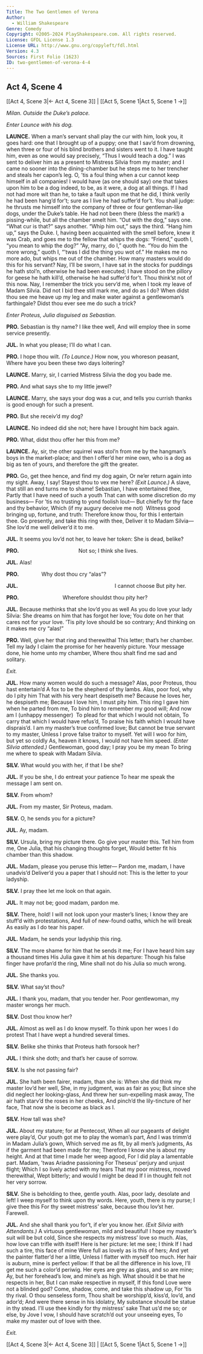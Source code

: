 ```yaml
---
Title: The Two Gentlemen of Verona
Author: 
  - William Shakespeare
Genre: Comedy
Copyright: ©2005-2024 PlayShakespeare.com. All rights reserved.
License: GFDL License 1.3
License URL: http://www.gnu.org/copyleft/fdl.html
Version: 4.3
Sources: First Folio (1623)
ID: two-gentlemen-of-verona-4-4
---
```


## Act 4, Scene 4
[[Act 4, Scene 3|← Act 4, Scene 3]] | [[Act 5, Scene 1|Act 5, Scene 1 →]]

*Milan. Outside the Duke’s palace.*

*Enter Launce with his dog.*

**LAUNCE.**
When a man’s servant shall play the cur with him, look you, it goes hard: one that I brought up of a puppy; one that I sav’d from drowning, when three or four of his blind brothers and sisters went to it. I have taught him, even as one would say precisely, “Thus I would teach a dog.” I was sent to deliver him as a present to Mistress Silvia from my master; and I came no sooner into the dining-chamber but he steps me to her trencher and steals her capon’s leg. O, ’tis a foul thing when a cur cannot keep himself in all companies! I would have (as one should say) one that takes upon him to be a dog indeed, to be, as it were, a dog at all things. If I had not had more wit than he, to take a fault upon me that he did, I think verily he had been hang’d for’t; sure as I live he had suffer’d for’t. You shall judge: he thrusts me himself into the company of three or four gentleman-like dogs, under the Duke’s table. He had not been there (bless the mark!) a pissing-while, but all the chamber smelt him. “Out with the dog,” says one. “What cur is that?” says another. “Whip him out,” says the third. “Hang him up,” says the Duke. I, having been acquainted with the smell before, knew it was Crab, and goes me to the fellow that whips the dogs: “Friend,” quoth I, “you mean to whip the dog?” “Ay, marry, do I,” quoth he. “You do him the more wrong,” quoth I, “’twas I did the thing you wot of.” He makes me no more ado, but whips me out of the chamber. How many masters would do this for his servant? Nay, I’ll be sworn, I have sat in the stocks for puddings he hath stol’n, otherwise he had been executed; I have stood on the pillory for geese he hath kill’d, otherwise he had suffer’d for’t. Thou think’st not of this now. Nay, I remember the trick you serv’d me, when I took my leave of Madam Silvia. Did not I bid thee still mark me, and do as I do? When didst thou see me heave up my leg and make water against a gentlewoman’s farthingale? Didst thou ever see me do such a trick?

*Enter Proteus, Julia disguised as Sebastian.*

**PRO.**
Sebastian is thy name? I like thee well,
And will employ thee in some service presently.

**JUL.**
In what you please; I’ll do what I can.

**PRO.**
I hope thou wilt.
*(To Launce.)*
How now, you whoreson peasant,
Where have you been these two days loitering?

**LAUNCE.**
Marry, sir, I carried Mistress Silvia the dog you bade me.

**PRO.**
And what says she to my little jewel?

**LAUNCE.**
Marry, she says your dog was a cur, and tells you currish thanks is good enough for such a present.

**PRO.**
But she receiv’d my dog?

**LAUNCE.**
No indeed did she not; here have I brought him back again.

**PRO.**
What, didst thou offer her this from me?

**LAUNCE.**
Ay, sir, the other squirrel was stol’n from me by the hangman’s boys in the market-place; and then I offer’d her mine own, who is a dog as big as ten of yours, and therefore the gift the greater.

**PRO.**
Go, get thee hence, and find my dog again,
Or ne’er return again into my sight.
Away, I say! Stayest thou to vex me here?
*(Exit Launce.)*
A slave, that still an end turns me to shame!
Sebastian, I have entertained thee,
Partly that I have need of such a youth
That can with some discretion do my business⁠—
For ’tis no trusting to yond foolish lout⁠—
But chiefly for thy face and thy behavior,
Which (if my augury deceive me not) 
Witness good bringing up, fortune, and truth:
Therefore know thou, for this I entertain thee.
Go presently, and take this ring with thee,
Deliver it to Madam Silvia⁠—
She lov’d me well deliver’d it to me.

**JUL.**
It seems you lov’d not her, to leave her token:
She is dead, belike?

**PRO.**
           Not so; I think she lives.

**JUL.**
Alas!

**PRO.**
    Why dost thou cry “alas”?

**JUL.**
                  I cannot choose
But pity her.

**PRO.**
        Wherefore shouldst thou pity her?

**JUL.**
Because methinks that she lov’d you as well
As you do love your lady Silvia:
She dreams on him that has forgot her love;
You dote on her that cares not for your love.
’Tis pity love should be so contrary;
And thinking on it makes me cry “alas!”

**PRO.**
Well, give her that ring and therewithal
This letter; that’s her chamber. Tell my lady
I claim the promise for her heavenly picture.
Your message done, hie home unto my chamber,
Where thou shalt find me sad and solitary.

*Exit.*

**JUL.**
How many women would do such a message?
Alas, poor Proteus, thou hast entertain’d
A fox to be the shepherd of thy lambs.
Alas, poor fool, why do I pity him
That with his very heart despiseth me?
Because he loves her, he despiseth me;
Because I love him, I must pity him.
This ring I gave him when he parted from me,
To bind him to remember my good will;
And now am I (unhappy messenger) 
To plead for that which I would not obtain,
To carry that which I would have refus’d,
To praise his faith which I would have disprais’d.
I am my master’s true confirmed love;
But cannot be true servant to my master,
Unless I prove false traitor to myself.
Yet will I woo for him, but yet so coldly
As, heaven it knows, I would not have him speed.
*(Enter Silvia attended.)*
Gentlewoman, good day; I pray you be my mean
To bring me where to speak with Madam Silvia.

**SILV.**
What would you with her, if that I be she?

**JUL.**
If you be she, I do entreat your patience
To hear me speak the message I am sent on.

**SILV.**
From whom?

**JUL.**
From my master, Sir Proteus, madam.

**SILV.**
O, he sends you for a picture?

**JUL.**
Ay, madam.

**SILV.**
Ursula, bring my picture there.
Go give your master this. Tell him from me,
One Julia, that his changing thoughts forget,
Would better fit his chamber than this shadow.

**JUL.**
Madam, please you peruse this letter⁠—
Pardon me, madam, I have unadvis’d
Deliver’d you a paper that I should not:
This is the letter to your ladyship.

**SILV.**
I pray thee let me look on that again.

**JUL.**
It may not be; good madam, pardon me.

**SILV.**
There, hold!
I will not look upon your master’s lines;
I know they are stuff’d with protestations,
And full of new-found oaths, which he will break
As easily as I do tear his paper.

**JUL.**
Madam, he sends your ladyship this ring.

**SILV.**
The more shame for him that he sends it me;
For I have heard him say a thousand times
His Julia gave it him at his departure:
Though his false finger have profan’d the ring,
Mine shall not do his Julia so much wrong.

**JUL.**
She thanks you.

**SILV.**
What say’st thou?

**JUL.**
I thank you, madam, that you tender her.
Poor gentlewoman, my master wrongs her much.

**SILV.**
Dost thou know her?

**JUL.**
Almost as well as I do know myself.
To think upon her woes I do protest
That I have wept a hundred several times.

**SILV.**
Belike she thinks that Proteus hath forsook her?

**JUL.**
I think she doth; and that’s her cause of sorrow.

**SILV.**
Is she not passing fair?

**JUL.**
She hath been fairer, madam, than she is:
When she did think my master lov’d her well,
She, in my judgment, was as fair as you;
But since she did neglect her looking-glass,
And threw her sun-expelling mask away,
The air hath starv’d the roses in her cheeks,
And pinch’d the lily-tincture of her face,
That now she is become as black as I.

**SILV.**
How tall was she?

**JUL.**
About my stature; for at Pentecost,
When all our pageants of delight were play’d,
Our youth got me to play the woman’s part,
And I was trimm’d in Madam Julia’s gown,
Which served me as fit, by all men’s judgments,
As if the garment had been made for me;
Therefore I know she is about my height.
And at that time I made her weep agood,
For I did play a lamentable part.
Madam, ’twas Ariadne passioning
For Theseus’ perjury and unjust flight;
Which I so lively acted with my tears
That my poor mistress, moved therewithal,
Wept bitterly; and would I might be dead
If I in thought felt not her very sorrow.

**SILV.**
She is beholding to thee, gentle youth.
Alas, poor lady, desolate and left!
I weep myself to think upon thy words.
Here, youth, there is my purse; I give thee this
For thy sweet mistress’ sake, because thou lov’st her.
Farewell.

**JUL.**
And she shall thank you for’t, if e’er you know her.
*(Exit Silvia with Attendants.)*
A virtuous gentlewoman, mild and beautiful!
I hope my master’s suit will be but cold,
Since she respects my mistress’ love so much.
Alas, how love can trifle with itself!
Here is her picture: let me see; I think
If I had such a tire, this face of mine
Were full as lovely as is this of hers;
And yet the painter flatter’d her a little,
Unless I flatter with myself too much.
Her hair is auburn, mine is perfect yellow:
If that be all the difference in his love,
I’ll get me such a color’d periwig.
Her eyes are grey as glass, and so are mine;
Ay, but her forehead’s low, and mine’s as high.
What should it be that he respects in her,
But I can make respective in myself,
If this fond Love were not a blinded god?
Come, shadow, come, and take this shadow up,
For ’tis thy rival. O thou senseless form,
Thou shalt be worshipp’d, kiss’d, lov’d, and ador’d;
And were there sense in his idolatry,
My substance should be statue in thy stead.
I’ll use thee kindly for thy mistress’ sake
That us’d me so; or else, by Jove I vow,
I should have scratch’d out your unseeing eyes,
To make my master out of love with thee.

*Exit.*

[[Act 4, Scene 3|← Act 4, Scene 3]] | [[Act 5, Scene 1|Act 5, Scene 1 →]]